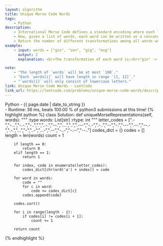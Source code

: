 ```yaml
---
layout: algorithm
title: Unique Morse Code Words
tags: 
    - Python
description: 
    - International Morse Code defines a standard encoding where each letter is mapped to a series of dots and dashes, as follows&#58; <code>"a"</code> maps to <code>".-"</code>, <code>"b"</code> maps to <code>"-..."</code>, <code>"c"</code> maps to <code>"-.-."</code>, and so on.
    - Now, given a list of words, each word can be written as a concatenation of the Morse code of each letter. For example, "cab" can be written as "-.-.-....-", (which is the concatenation "-.-." + "-..." + ".-"). We'll call such a concatenation, the transformation of a word.
    - Return the number of different transformations among all words we have.
example:
    - input: words = ["gin", "zen", "gig", "msg"]
      output: 2
      explanation: <br>The transformation of each word is:<br>"gin" -> "--...-."<br>"zen" -> "--...-."<br>"gig" -> "--...--."<br>"msg" -> "--...--."<br>There are 2 different transformations, "--...-." and "--...--.".

note:
    - "The length of `words` will be at most `100`."
    - "Each `words[i]` will have length in range `[1, 12]`."
    - "`words[i]` will only consist of lowercase letters."
link: Unique Morse Code Words - LeetCode
link_url: https://leetcode.com/problems/unique-morse-code-words/description/
---
```


<div>Python<span class="write-date"> - {{ page.date | date_to_string }}</span></div>
- Runtime: 36 ms, beats 100.00 % of python3 submissions at this time!
{% highlight python %}
class Solution:
    def uniqueMorseRepresentations(self, words):
        """
        :type words: List[str]
        :rtype: int
        """
        letter_codes = [".-","-...","-.-.","-..",".","..-.","--.","....","..",".---","-.-",".-..","--","-.","---",".--.","--.-",".-.","...","-","..-","...-",".--","-..-","-.--","--.."]
        codes_dict = {}
        codes = []
        length = len(words)
        count = 1
        
        if length == 0:
            return 0
        elif length == 1:
            return 1
        
        for index, code in enumerate(letter_codes):
            codes_dict[chr(ord('a') + index)] = code
        
        for word in words:
            code = ""
            for c in word:
                code += codes_dict[c]
            codes.append(code)
        
        codes.sort()
        
        for i in range(length - 1):
            if codes[i] != codes[i + 1]:
                count += 1
            
        return count
{% endhighlight %}